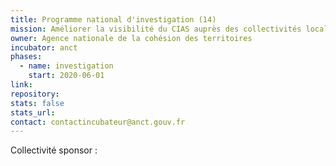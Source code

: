 ```yaml
---
title: Programme national d'investigation (14)
mission: Améliorer la visibilité du CIAS auprès des collectivités locales
owner: Agence nationale de la cohésion des territoires
incubator: anct
phases:
  - name: investigation
    start: 2020-06-01
link: 
repository: 
stats: false
stats_url: 
contact: contactincubateur@anct.gouv.fr
---
```


Collectivité sponsor : 
